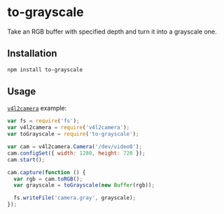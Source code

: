 # to-grayscale
Take an RGB buffer with specified depth and turn it into a grayscale one.

## Installation
```sh
npm install to-grayscale
```

## Usage

[`v4l2camera`](https://github.com/bellbind/node-v4l2camera) example:

```js
var fs = require('fs');
var v4l2camera = require('v4l2camera');
var toGrayscale = require('to-grayscale');

var cam = v4l2camera.Camera('/dev/video0');
cam.configSet({ width: 1280, height: 720 });
cam.start();

cam.capture(function () {
  var rgb = cam.toRGB();
  var grayscale = toGrayscale(new Buffer(rgb));

  fs.writeFile('camera.gray', grayscale);
});
```
